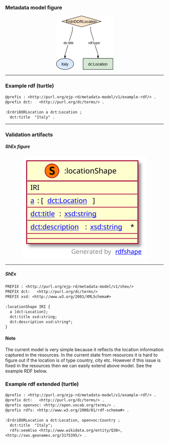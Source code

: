 ### Metadata model figure

<p align="center"> 
    <a href="../images/turtle/location.png" target="_blank">
        <img src="../images/turtle/location.png"> 
    </a>
</p>


***

### Example rdf (turtle)

```ttl
@prefix : <http://purl.org/ejp-rd/metadata-model/v1/example-rdf/> .
@prefix dct:   <http://purl.org/dc/terms/> .
  
:ErdriDORLocation a dct:Location ;
  dct:title  "Italy" .
```

***

### Validation artifacts 

##### ShEx figure

<p align="center"> 
    <a href="../images/shex/location.svg" target="_blank">
        <img src="../images/shex/location.svg"> 
    </a>
</p>

***
##### ShEx

``` ShEx
PREFIX : <http://purl.org/ejp-rd/metadata-model/v1/shex/>
PREFIX dct:   <http://purl.org/dc/terms/>
PREFIX xsd: <http://www.w3.org/2001/XMLSchema#>

:locationShape IRI {
  a [dct:Location];
  dct:title xsd:string;
  dct:description xsd:string*;
}
```

#### Note
The current model is very simple because it reflects the location information captured in the resources. In the current state from resources it is hard to figure out if the location is of type country, city etc. However if this issue is fixed in the resources then we can easily extend above model. See the example RDF below.


### Example rdf extended (turtle)

```ttl
@prefix : <http://purl.org/ejp-rd/metadata-model/v1/example-rdf/> .
@prefix dct:   <http://purl.org/dc/terms/> .
@prefix openvoc: <http://open.vocab.org/terms/> .
@prefix rdfs: <http://www.w3.org/2000/01/rdf-schema#> . 
  
:ErdriDORLocation a dct:Location, openvoc:Country ;
  dct:title  "Italy";
  rdfs:seeAlso <http://www.wikidata.org/entity/Q38>, <http://sws.geonames.org/3175395/> .
  
```
